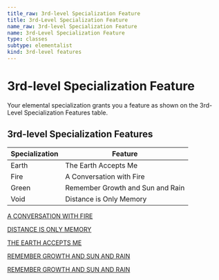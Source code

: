```yaml
---
title_raw: 3rd-level Specialization Feature
title: 3rd-Level Specialization Feature
name_raw: 3rd-level Specialization Feature
name: 3rd-Level Specialization Feature
type: classes
subtype: elementalist
kind: 3rd-level features
---
```


# 3rd-level Specialization Feature

Your elemental specialization grants you a feature as shown on the 3rd-Level Specialization Features table.

## 3rd-level Specialization Features

| Specialization | Feature                          |
| -------------- | -------------------------------- |
| Earth          | The Earth Accepts Me             |
| Fire           | A Conversation with Fire         |
| Green          | Remember Growth and Sun and Rain |
| Void           | Distance is Only Memory          |

[A CONVERSATION WITH FIRE](./A%20Conversation%20With%20Fire.md)

[DISTANCE IS ONLY MEMORY](./Distance%20Is%20Only%20Memory.md)

[THE EARTH ACCEPTS ME](./The%20Earth%20Accepts%20Me.md)

[REMEMBER GROWTH AND SUN AND RAIN](./Remember%20Growth%20And%20Sun%20And%20Rain.md)

[REMEMBER GROWTH AND SUN AND RAIN](./Remember%20Growth%20And%20Sun%20And%20Rain.md)
